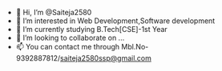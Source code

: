 - 👋 Hi, I’m @Saiteja2580
- 👀 I’m interested in Web Development,Software development
- 🌱 I’m currently studying B.Tech[CSE]-1st Year
- 💞️ I’m looking to collaborate on ...
- 📫 You can contact me through Mbl.No-9392887812/saiteja2580ssp@gmail.com

<!---
Saiteja2580/Saiteja2580 is a ✨ special ✨ repository because its `README.md` (this file) appears on your GitHub profile.
You can click the Preview link to take a look at your changes.
--->
